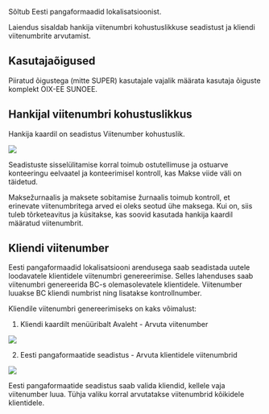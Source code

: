 Sõltub Eesti pangaformaadid lokalisatsioonist.

Laiendus sisaldab hankija viitenumbri kohustuslikkuse seadistust ja kliendi viitenumbrite arvutamist.

## Kasutajaõigused

Piiratud õigustega (mitte SUPER) kasutajale vajalik määrata kasutaja õiguste komplekt OIX-EE SUNOEE.

## Hankijal viitenumbri kohustuslikkus

Hankija kaardil on seadistus Viitenumber kohustuslik.

![][1]

Seadistuste sisselülitamise korral toimub ostutellimuse ja ostuarve konteeringu eelvaatel ja konteerimisel kontroll, kas Makse viide väli on täidetud.

Maksežurnaalis ja maksete sobitamise žurnaalis toimub kontroll, et erinevate viitenumbritega arved ei oleks seotud ühe maksega. Kui on, siis tuleb tõrketeavitus ja küsitakse, kas soovid kasutada hankija kaardil määratud viitenumbrit.

## Kliendi viitenumber

Eesti pangaformaadid lokalisatsiooni arendusega saab seadistada uutele loodavatele klientidele viitenumbri genereerimise. Selles lahenduses saab viitenumbri genereerida BC-s olemasolevatele klientidele. Viitenumber luuakse BC kliendi numbrist ning lisatakse kontrollnumber.

Kliendile viitenumbri genereerimiseks on kaks võimalust:

1. Kliendi kaardilt menüüribalt Avaleht - Arvuta viitenumber

![][2]

2. Eesti pangaformaatide seadistus - Arvuta klientidele viitenumbrid

![][3]

Eesti pangaformaatide seadistus saab valida kliendid, kellele vaja viitenumber luua. Tühja valiku korral arvutatakse viitenumbrid kõikidele klientidele.

  [1]: ./media/image1ee.png
  [2]: ./media/image2ee.png
  [3]: ./media/image3ee.png
